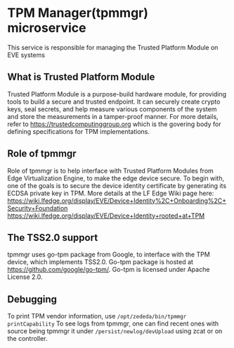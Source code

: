 
# TPM Manager(tpmmgr) microservice

This service is responsible for managing the Trusted Platform Module on EVE systems

## What is Trusted Platform Module

Trusted Platform Module is a purpose-build hardware module, for providing tools to
build a secure and trusted endpoint. It can securely create crypto keys, seal secrets,
and help measure various components of the system and store the measurements in a
tamper-proof manner. For more details, refer to <https://trustedcomputinggroup.org> which is
the govering body for defining specifications for TPM implementations.

## Role of tpmmgr

Role of tpmmgr is to help interface with Trusted Platform Modules from Edge Virtualization Engine,
to make the edge device secure. To begin with, one of the goals is to secure the device identity
certificate by generating its ECDSA private key in TPM. More details at the LF Edge Wiki page here:
<https://wiki.lfedge.org/display/EVE/Device+Identity%2C+Onboarding%2C+Security+Foundation>
<https://wiki.lfedge.org/display/EVE/Device+Identity+rooted+at+TPM>

## The TSS2.0 support

tpmmgr uses go-tpm package from Google, to interface with the TPM device, which implements TSS2.0.
Go-tpm package is hosted at <https://github.com/google/go-tpm/>. Go-tpm is licensed under Apache License 2.0.

## Debugging

To print TPM vendor information, use `/opt/zededa/bin/tpmmgr printCapability`
To see logs from tpmmgr, one can find recent ones with source being tpmmgr it under `/persist/newlog/devUpload` using zcat or on the controller.
